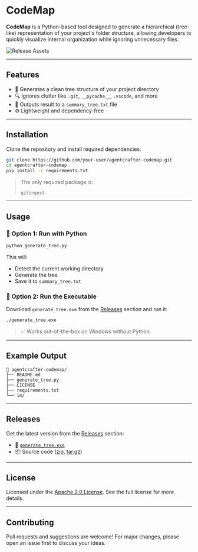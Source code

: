 # CodeMap

**CodeMap** is a Python-based tool designed to generate a hierarchical (tree-like) representation of your project's folder structure, allowing developers to quickly visualize internal organization while ignoring unnecessary files.

![Release Assets](assets/preview.png)

---

## Features

* 📂 Generates a clean tree structure of your project directory
* 🔍 Ignores clutter like `.git`, `__pycache__`, `.vscode`, and more
* 📝 Outputs result to a `summary_tree.txt` file
* ⚙️ Lightweight and dependency-free

---

## Installation

Clone the repository and install required dependencies:

```bash
git clone https://github.com/your-user/agentcrafter-codemap.git
cd agentcrafter-codemap
pip install -r requirements.txt
```

> The only required package is:
>
> ```
> gitingest
> ```

---

## Usage

### 📌 Option 1: Run with Python

```bash
python generate_tree.py
```

This will:

* Detect the current working directory
* Generate the tree
* Save it to `summary_tree.txt`

### 📌 Option 2: Run the Executable

Download `generate_tree.exe` from the [Releases](#releases) section and run it:

```bash
./generate_tree.exe
```

> ✅ Works out-of-the-box on Windows without Python.

---

## Example Output

```
📁 agentcrafter-codemap/
├── README.md
├── generate_tree.py
├── LICENSE
├── requirements.txt
└── im/
```

---

## Releases

Get the latest version from the [Releases](#) section:

* 🔧 [`generate_tree.exe`](#)
* 📦 Source code ([zip](#), [tar.gz](#))

---

## License

Licensed under the [Apache 2.0 License](LICENSE).
See the full license for more details.

---

## Contributing

Pull requests and suggestions are welcome!
For major changes, please open an issue first to discuss your ideas.
